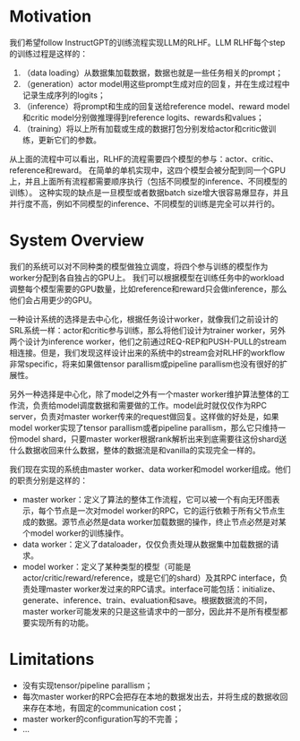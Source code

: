 # Motivation

我们希望follow InstructGPT的训练流程实现LLM的RLHF。LLM RLHF每个step的训练过程是这样的：

1. （data loading）从数据集加载数据，数据也就是一些任务相关的prompt；
2. （generation）actor model用这些prompt生成对应的回复，并在生成过程中记录生成序列的logits；
3. （inference）将prompt和生成的回复送给reference model、reward model和critic model分别做推理得到reference logits、rewards和values；
4. （training）将以上所有加载或生成的数据打包分别发给actor和critic做训练，更新它们的参数。

从上面的流程中可以看出，RLHF的流程需要四个模型的参与：actor、critic、reference和reward。
在简单的单机实现中，这四个模型会被分配到同一个GPU上，并且上面所有流程都需要顺序执行（包括不同模型的inference、不同模型的训练）。
这种实现的缺点是一旦模型或者数据batch size增大很容易爆显存，并且并行度不高，例如不同模型的inference、不同模型的训练是完全可以并行的。

# System Overview

我们的系统可以对不同种类的模型做独立调度，将四个参与训练的模型作为worker分配到各自独占的GPU上。
我们可以根据模型在训练任务中的workload调整每个模型需要的GPU数量，比如reference和reward只会做inference，那么他们会占用更少的GPU。

一种设计系统的选择是去中心化，根据任务设计worker，就像我们之前设计的SRL系统一样：actor和critic参与训练，那么将他们设计为trainer worker，另外两个设计为inference worker，他们之前通过REQ-REP和PUSH-PULL的stream相连接。但是，我们发现这样设计出来的系统中的stream会对RLHF的workflow非常specific，将来如果做tensor parallism或pipeline parallism也没有很好的扩展性。

另外一种选择是中心化，除了model之外有一个master worker维护算法整体的工作流，负责给model调度数据和需要做的工作。model此时就仅仅作为RPC server，负责对master worker传来的request做回复。这样做的好处是，如果model worker实现了tensor parallism或者pipeline parallism，那么它只维持一份model shard，只要master worker根据rank解析出来到底需要往这份shard送什么数据收回来什么数据，整体的数据流是和vanilla的实现完全一样的。

我们现在实现的系统由master worker、data worker和model worker组成。他们的职责分别是这样的：

+ master worker：定义了算法的整体工作流程，它可以被一个有向无环图表示，每个节点是一次对model worker的RPC，它的运行依赖于所有父节点生成的数据。源节点必然是data worker加载数据的操作，终止节点必然是对某个model worker的训练操作。
+ data worker：定义了dataloader，仅仅负责处理从数据集中加载数据的请求。
+ model worker：定义了某种类型的模型（可能是actor/critic/reward/reference，或是它们的shard）及其RPC interface，负责处理master worker发过来的RPC请求。interface可能包括：initialize、generate、inference、train、evaluation和save。根据数据流的不同，master worker可能发来的只是这些请求中的一部分，因此并不是所有模型都要实现所有的功能。

# Limitations

+ 没有实现tensor/pipeline parallism；
+ 每次master worker的RPC会把存在本地的数据发出去，并将生成的数据收回来存在本地，有固定的communication cost；
+ master worker的configuration写的不完善；
+ ...
